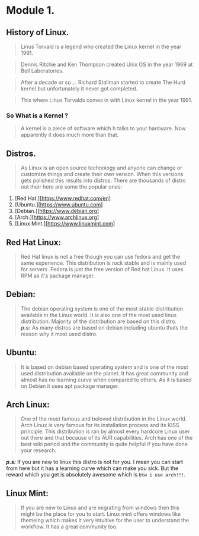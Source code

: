 # Module 1. 

## History of Linux. 
> Linus Torvald is a legend who created the Linux kernel in the year 1991. 

> Dennis Ritchie and Ken Thompson created Unix OS in the year 1969 at Bell Laboratories.

> After a decade or so ... Richard Stallman started to create The Hurd kernel but unfortunately it never got completed.

> This where Linus Torvalds comes in with Linux kernel in the year 1991. 

### So What is a Kernel ? 
> A kernel is a piece of software which h talks to your hardware. Now apparently it does much more than that. 

## Distros.
> As Linux is an open source technology and anyone can change or customize things and create their own version. When this versions gets polished this results into distros. There are thousands of distro out their here are some the popular ones: 

1. [Red Hat.][https://www.redhat.com/en]  
1. [Ubuntu.][https://www.ubuntu.com]
1. [Debian.][https://www.debian.org]
1. [Arch.][https://www.archlinux.org]
1. [Linux Mint.][https://www.linuxmint.com]

## Red Hat Linux:
> Red Hat linux is not a free though you can use fedora and get the same experience. This distribution is rock stable and is mainly used for servers. Fedora is just the free version of Red hat Linux. It uses RPM as it's package manager. 

## Debian:
> The debian operating system is one of the most stable distribution available in the Linux world. It is also one of the most used linux distribution. Majority of the distribution are based on this distro.\
***p.s:*** As many distros are based on debian including ubuntu thats the reason why it most used distro.

## Ubuntu:
> It is based on debian based operating system and is one of the most used distribution available on the planet. It has great community and almost has no learning curve when compared to others. As it is based on Debian it uses apt package manager. 

## Arch Linux:
> One of the most famous and beloved distribution in the Linux world. Arch Linux is very famous for its installation process and its KISS principle. This distribution is ran by almost every hardcore Linux user out there and that because of its AUR capabilities. Arch has one of the best wiki period and the community is quite helpful if you have done your research. 

***p.s:*** If you are new to linux this distro is not for you. I mean you can start from here but it has a learning curve which can make you sick. But the reward which you get is absolutely awesome which is `btw i use arch!!!`. 

## Linux Mint:
> If you are new to Linux and are migrating from windows then this might be the place for you to start. Linux mint offers windows like themeing which makes it very intuitive for the user to understand the workflow. It has a great community too.
